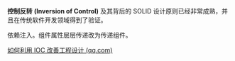 **控制反转** **(Inversion of Control)** 及其背后的 SOLID 设计原则已经非常成熟，并且在传统软件开发领域得到了验证。

依赖注入。组件属性层层传递改为传递组件。

[如何利用 IOC 改善工程设计 (qq.com)](https://mp.weixin.qq.com/s/AvoFeACu4wCjQhYeLkP2bw)